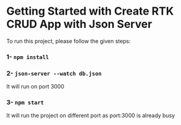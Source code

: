 # Getting Started with Create RTK CRUD App with Json Server

To run this project, please follow the given steps:

###  1- `npm install`

### 2- `json-server --watch db.json`
It will run on port 3000

### 3- `npm start` 
It will run the project on different port as port:3000 is already busy

